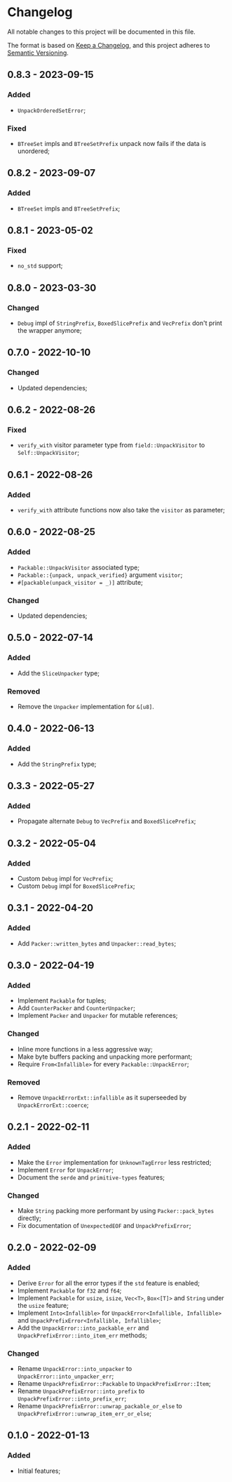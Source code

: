 # Changelog

All notable changes to this project will be documented in this file.

The format is based on [Keep a Changelog](https://keepachangelog.com/en/1.0.0/),
and this project adheres to [Semantic Versioning](https://semver.org/spec/v2.0.0.html).

<!-- ## Unreleased - YYYY-MM-DD

### Added

### Changed

### Deprecated

### Removed

### Fixed

### Security -->

## 0.8.3 - 2023-09-15

### Added

- `UnpackOrderedSetError`;

### Fixed

- `BTreeSet` impls and `BTreeSetPrefix` unpack now fails if the data is unordered;

## 0.8.2 - 2023-09-07

### Added

- `BTreeSet` impls and `BTreeSetPrefix`;

## 0.8.1 - 2023-05-02

### Fixed

- `no_std` support;

## 0.8.0 - 2023-03-30

### Changed

- `Debug` impl of `StringPrefix`, `BoxedSlicePrefix` and `VecPrefix` don't print the wrapper anymore;

## 0.7.0 - 2022-10-10

### Changed

- Updated dependencies;

## 0.6.2 - 2022-08-26

### Fixed

- `verify_with` visitor parameter type from `field::UnpackVisitor` to `Self::UnpackVisitor`;

## 0.6.1 - 2022-08-26

### Added

- `verify_with` attribute functions now also take the `visitor` as parameter;

## 0.6.0 - 2022-08-25

### Added

- `Packable::UnpackVisitor` associated type;
- `Packable::{unpack, unpack_verified}` argument `visitor`;
- `#[packable(unpack_visitor = _)]` attribute;

### Changed

- Updated dependencies;

## 0.5.0 - 2022-07-14

### Added

- Add the `SliceUnpacker` type;

### Removed

- Remove the `Unpacker` implementation for `&[u8]`.

## 0.4.0 - 2022-06-13

### Added

- Add the `StringPrefix` type;

## 0.3.3 - 2022-05-27

### Added

- Propagate alternate `Debug` to `VecPrefix` and `BoxedSlicePrefix`;

## 0.3.2 - 2022-05-04

### Added

- Custom `Debug` impl for `VecPrefix`;
- Custom `Debug` impl for `BoxedSlicePrefix`;

## 0.3.1 - 2022-04-20

### Added

- Add `Packer::written_bytes` and `Unpacker::read_bytes`;

## 0.3.0 - 2022-04-19

### Added

- Implement `Packable` for tuples;
- Add `CounterPacker` and `CounterUnpacker`;
- Implement `Packer` and `Unpacker` for mutable references;

### Changed

- Inline more functions in a less aggressive way;
- Make byte buffers packing and unpacking more performant;
- Require `From<Infallible>` for every `Packable::UnpackError`;

### Removed

- Remove `UnpackErrorExt::infallible` as it superseeded by `UnpackErrorExt::coerce`;

## 0.2.1 - 2022-02-11

### Added

- Make the `Error` implementation for `UnknownTagError` less restricted;
- Implement `Error` for `UnpackError`;
- Document the `serde` and `primitive-types` features;

### Changed

- Make `String` packing more performant by using `Packer::pack_bytes` directly;
- Fix documentation of `UnexpectedEOF` and `UnpackPrefixError`;

## 0.2.0 - 2022-02-09

### Added

- Derive `Error` for all the error types if the `std` feature is enabled;
- Implement `Packable` for `f32` and `f64`;
- Implement `Packable` for `usize`, `isize`, `Vec<T>`, `Box<[T]>` and `String` under the `usize` feature;
- Implement `Into<Infallible>` for `UnpackError<Infallible, Infallible>` and `UnpackPrefixError<Infallible, Infallible>`;
- Add the `UnpackError::into_packable_err` and `UnpackPrefixError::into_item_err` methods;

### Changed

- Rename `UnpackError::into_unpacker` to `UnpackError::into_unpacker_err`;
- Rename `UnpackPrefixError::Packable` to `UnpackPrefixError::Item`;
- Rename `UnpackPrefixError::into_prefix` to `UnpackPrefixError::into_prefix_err`;
- Rename `UnpackPrefixError::unwrap_packable_or_else` to `UnpackPrefixError::unwrap_item_err_or_else`;

## 0.1.0 - 2022-01-13

### Added

- Initial features;
